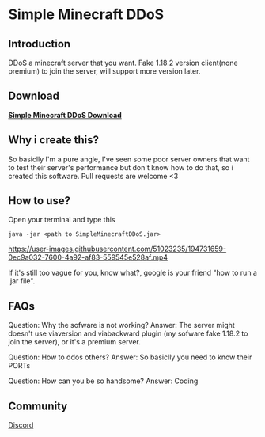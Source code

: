 # Simple Minecraft DDoS

## Introduction
DDoS a minecraft server that you want. Fake 1.18.2 version client(none premium) to join the server, will support more version later.

## Download
**[Simple Minecraft DDoS Download](https://github.com/CaoTrongThang/SimpleMinecraftDDoS/releases/tag/MinecraftDDoS)**

## Why i create this?
So basiclly I'm a pure angle, I've seen some poor server owners that want to test their server's performance but don't know how to do that, so i created this software. Pull requests are welcome <3

## How to use?
Open your terminal and type this
```
java -jar <path to SimpleMinecraftDDoS.jar>
```

https://user-images.githubusercontent.com/51023235/194731659-0ec9a032-7600-4a92-af83-559545e528af.mp4


If it's still too vague for you, know what?, google is your friend "how to run a .jar file".

## FAQs
Question: Why the sofware is not working?
  Answer: The server might doesn't use viaversion and viabackward plugin (my sofware fake 1.18.2 to join the server), or it's a premium server.

Question: How to ddos others?
  Answer: So basiclly you need to know their PORTs

Question: How can you be so handsome?
  Answer: Coding

## Community
[Discord](https://discord.gg/Fg4cSDt)

